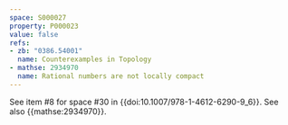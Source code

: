 ```yaml
---
space: S000027
property: P000023
value: false
refs:
- zb: "0386.54001"
  name: Counterexamples in Topology
- mathse: 2934970
  name: Rational numbers are not locally compact
---
```


See item #8 for space #30 in {{doi:10.1007/978-1-4612-6290-9_6}}.
See also {{mathse:2934970}}.
